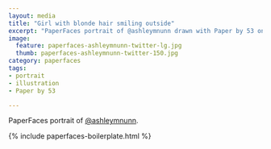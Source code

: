 ```yaml
---
layout: media
title: "Girl with blonde hair smiling outside"
excerpt: "PaperFaces portrait of @ashleymnunn drawn with Paper by 53 on an iPad."
image: 
  feature: paperfaces-ashleymnunn-twitter-lg.jpg
  thumb: paperfaces-ashleymnunn-twitter-150.jpg
category: paperfaces
tags: 
- portrait
- illustration
- Paper by 53

---
```


PaperFaces portrait of [@ashleymnunn](http://twitter.com/ashleymnunn).

{% include paperfaces-boilerplate.html %}
